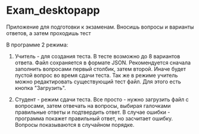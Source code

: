 # Exam_desktopapp
Приложение для подготовки к экзаменам. Вносишь вопросы и варианты ответов, а затем проходишь тест

В программе 2 режима:
  1. Учитель - для создания теста. В тесте возможно до 8 вариантов ответа. Файл сохраняется в формате JSON.
  Рекомендуется сначала заполнить вопросами первый столбик, затем второй. Иначе будет пустой вопрос во время сдачи теста.
  Так же в режиме учитель можно редактировать существующий тест файл. Для этого есть кнопка "Загрузить".
 
  
  2. Студент - режим сдачи теста. Все просто - нужно загрузить файл с вопросами, затем отвечать на вопросы, выбирая галочками правильные ответы и подтвердить ответ.
  В случае ошибки - программа покажет правильный ответ, но засчитает ошибку. Вопросы показываются в случайном порядке.
